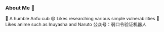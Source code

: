 ### About Me 👋

🌱 A humble Anfu cub
😄 Likes researching various simple vulnerabilities
👯 Likes anime such as Inuyasha and Naruto
公众号：弱口令验证机器人

